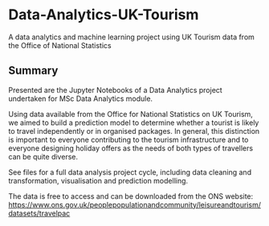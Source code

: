 # Data-Analytics-UK-Tourism
A data analytics and machine learning project using UK Tourism data from the Office of National Statistics

## Summary 
Presented are the Jupyter Notebooks of a Data Analytics project undertaken for MSc Data Analytics module. 

Using data available from the Office for National Statistics on UK Tourism, we aimed to build a prediction model to determine whether a tourist is likely to travel independently or in organised packages.
In general, this distinction is important to everyone contributing to the tourism infrastructure and to everyone designing holiday offers as the needs of both types of travellers can be quite diverse.

See files for a full data analysis project cycle, including data cleaning and transformation, visualisation and prediction modelling.

The data is free to access and can be downloaded from the ONS website: https://www.ons.gov.uk/peoplepopulationandcommunity/leisureandtourism/datasets/travelpac

